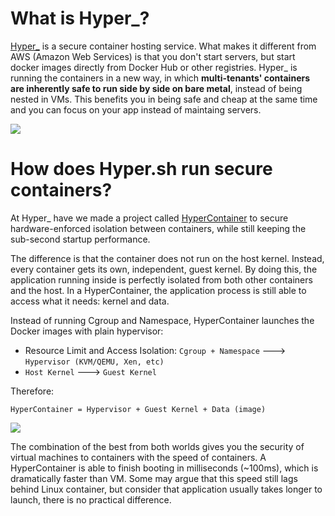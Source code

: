 # What is Hyper\_?

[Hyper\_](https://hyper.sh) is a secure container hosting service. What makes it different from AWS (Amazon Web Services) is that you don't start servers, but start docker images directly from Docker Hub or other registries. Hyper\_ is running the containers in a new way, in which **multi-tenants' containers are inherently safe to run side by side on bare metal**, instead of being nested in VMs. This benefits you in being safe and cheap at the same time and you can focus on your app instead of maintaing servers.

![](https://trello-attachments.s3.amazonaws.com/56daae9b816ec930c8d98197/1229x399/bebf8e0ea7d0b82a8982b4c659b01804/caas.png)

# How does Hyper.sh run secure containers?

At Hyper\_  have we made a project called [HyperContainer](https://github.com/hyperhq/hyper) to secure hardware-enforced isolation between containers, while still keeping the sub-second startup performance.

The difference is that the container does not run on the host kernel. Instead, every container gets its own, independent, guest kernel. By doing this, the application running inside is perfectly isolated from both other containers and the host. In a HyperContainer, the application process is still able to access what it needs: kernel and data.


Instead of running Cgroup and Namespace, HyperContainer launches the Docker images with plain hypervisor:

- Resource Limit and Access Isolation: `Cgroup + Namespace` ---> `Hypervisor (KVM/QEMU, Xen, etc)`
- `Host Kernel` ---> `Guest Kernel`

Therefore:

	HyperContainer = Hypervisor + Guest Kernel + Data (image)


![](https://trello-attachments.s3.amazonaws.com/5694785e124f36d746f5c7be/1511x393/b8b5cd31b59af44c0c86349e150438fb/HyperContainer_vs_LinuxContainer.png)

The combination of the best from both worlds gives you the security of virtual machines to containers with the speed of containers. A HyperContainer is able to finish booting in milliseconds (~100ms), which is dramatically faster than VM. Some may argue that this speed still lags behind Linux container, but consider that application usually takes longer to launch, there is no practical difference.
